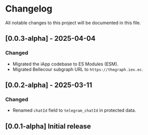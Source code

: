 # Changelog

All notable changes to this project will be documented in this file.

## [0.0.3-alpha] - 2025-04-04

### Changed

- Migrated the iApp codebase to ES Modules (ESM).
- Migrated Bellecour subgraph URL to `https://thegraph.iex.ec`.

## [0.0.2-alpha] - 2025-03-11

### Changed

- Renamed `chatId` field to `telegram_chatId` in protected data.

## [0.0.1-alpha] Initial release
